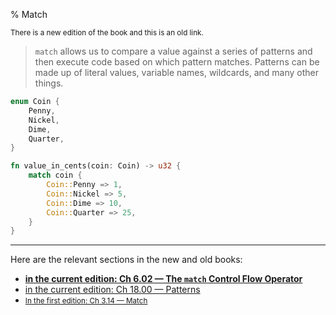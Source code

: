 % Match

<small>There is a new edition of the book and this is an old link.</small>

> `match` allows us to compare a value against a series of patterns and then execute code based on which pattern matches.
> Patterns can be made up of literal values, variable names, wildcards, and many other things.

```rust
enum Coin {
    Penny,
    Nickel,
    Dime,
    Quarter,
}

fn value_in_cents(coin: Coin) -> u32 {
    match coin {
        Coin::Penny => 1,
        Coin::Nickel => 5,
        Coin::Dime => 10,
        Coin::Quarter => 25,
    }
}
```

---

Here are the relevant sections in the new and old books:

* **[in the current edition: Ch 6.02 — The `match` Control Flow Operator][2]**
* [in the current edition: Ch 18.00 — Patterns][3]
* <small>[In the first edition: Ch 3.14 — Match][1]</small>


[1]: https://doc.rust-lang.org/1.30.0/book/first-edition/match.html
[2]: ch06-02-match.html
[3]: ch18-00-patterns.html

